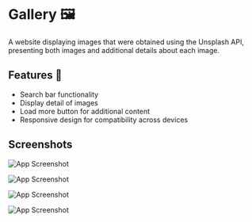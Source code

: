 
# Gallery 🖼

A website displaying images that were obtained using the Unsplash API, presenting both images and additional details about each image.
## Features 🧩

- Search bar functionality
- Display detail of images
- Load more button for additional content
- Responsive design for compatibility across devices


## Screenshots

![App Screenshot](https://i.ibb.co/ZYPCXFg/first.png)

![App Screenshot](https://i.ibb.co/rxTN7z7/second.png)

![App Screenshot](https://i.ibb.co/WnKKp30/third.png)

![App Screenshot](https://i.ibb.co/9tmxT5Z/fourth.png)


